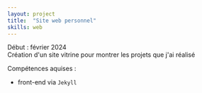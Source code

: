 ```yaml
---
layout: project
title:  "Site web personnel"
skills: web
---
```


Début : février 2024  
Création d'un site vitrine pour montrer les projets que j'ai réalisé

Compétences aquises :

- front-end via `Jekyll`

